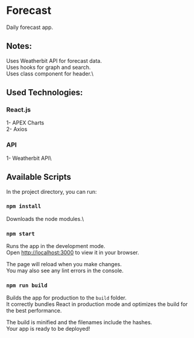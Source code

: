# Forecast
Daily forecast app. 

## Notes:
Uses Weatherbit API for forecast data.\
Uses hooks for graph and search.\
Uses class component for header.\

## Used Technologies:
### React.js
1- APEX Charts\
2- Axios
### API
1- Weatherbit API\

## Available Scripts

In the project directory, you can run:

### `npm install`

Downloads the node modules.\

### `npm start`

Runs the app in the development mode.\
Open [http://localhost:3000](http://localhost:3000) to view it in your browser.

The page will reload when you make changes.\
You may also see any lint errors in the console.

### `npm run build`

Builds the app for production to the `build` folder.\
It correctly bundles React in production mode and optimizes the build for the best performance.

The build is minified and the filenames include the hashes.\
Your app is ready to be deployed!
